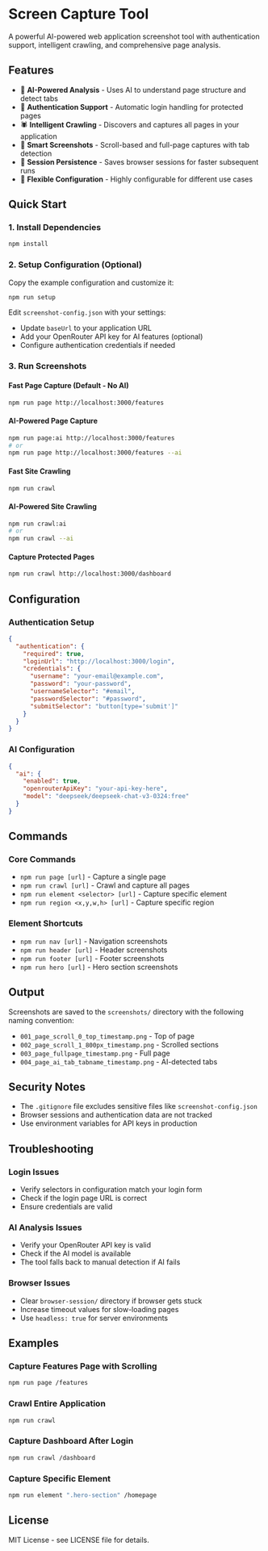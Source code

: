 # Screen Capture Tool

A powerful AI-powered web application screenshot tool with authentication support, intelligent crawling, and comprehensive page analysis.

## Features

- 🧠 **AI-Powered Analysis** - Uses AI to understand page structure and detect tabs
- 🔐 **Authentication Support** - Automatic login handling for protected pages
- 🕷️ **Intelligent Crawling** - Discovers and captures all pages in your application
- 📸 **Smart Screenshots** - Scroll-based and full-page captures with tab detection
- 💾 **Session Persistence** - Saves browser sessions for faster subsequent runs
- 🎯 **Flexible Configuration** - Highly configurable for different use cases

## Quick Start

### 1. Install Dependencies
```bash
npm install
```

### 2. Setup Configuration (Optional)
Copy the example configuration and customize it:
```bash
npm run setup
```

Edit `screenshot-config.json` with your settings:
- Update `baseUrl` to your application URL
- Add your OpenRouter API key for AI features (optional)
- Configure authentication credentials if needed

### 3. Run Screenshots

#### Fast Page Capture (Default - No AI)
```bash
npm run page http://localhost:3000/features
```

#### AI-Powered Page Capture
```bash
npm run page:ai http://localhost:3000/features
# or
npm run page http://localhost:3000/features --ai
```

#### Fast Site Crawling
```bash
npm run crawl
```

#### AI-Powered Site Crawling
```bash
npm run crawl:ai
# or
npm run crawl --ai
```

#### Capture Protected Pages
```bash
npm run crawl http://localhost:3000/dashboard
```

## Configuration

### Authentication Setup
```json
{
  "authentication": {
    "required": true,
    "loginUrl": "http://localhost:3000/login",
    "credentials": {
      "username": "your-email@example.com",
      "password": "your-password",
      "usernameSelector": "#email",
      "passwordSelector": "#password",
      "submitSelector": "button[type='submit']"
    }
  }
}
```

### AI Configuration
```json
{
  "ai": {
    "enabled": true,
    "openrouterApiKey": "your-api-key-here",
    "model": "deepseek/deepseek-chat-v3-0324:free"
  }
}
```

## Commands

### Core Commands
- `npm run page [url]` - Capture a single page
- `npm run crawl [url]` - Crawl and capture all pages
- `npm run element <selector> [url]` - Capture specific element
- `npm run region <x,y,w,h> [url]` - Capture specific region

### Element Shortcuts
- `npm run nav [url]` - Navigation screenshots
- `npm run header [url]` - Header screenshots
- `npm run footer [url]` - Footer screenshots
- `npm run hero [url]` - Hero section screenshots

## Output

Screenshots are saved to the `screenshots/` directory with the following naming convention:
- `001_page_scroll_0_top_timestamp.png` - Top of page
- `002_page_scroll_1_800px_timestamp.png` - Scrolled sections
- `003_page_fullpage_timestamp.png` - Full page
- `004_page_ai_tab_tabname_timestamp.png` - AI-detected tabs

## Security Notes

- The `.gitignore` file excludes sensitive files like `screenshot-config.json`
- Browser sessions and authentication data are not tracked
- Use environment variables for API keys in production

## Troubleshooting

### Login Issues
- Verify selectors in configuration match your login form
- Check if the login page URL is correct
- Ensure credentials are valid

### AI Analysis Issues
- Verify your OpenRouter API key is valid
- Check if the AI model is available
- The tool falls back to manual detection if AI fails

### Browser Issues
- Clear `browser-session/` directory if browser gets stuck
- Increase timeout values for slow-loading pages
- Use `headless: true` for server environments

## Examples

### Capture Features Page with Scrolling
```bash
npm run page /features
```

### Crawl Entire Application
```bash
npm run crawl
```

### Capture Dashboard After Login
```bash
npm run crawl /dashboard
```

### Capture Specific Element
```bash
npm run element ".hero-section" /homepage
```

## License

MIT License - see LICENSE file for details. 